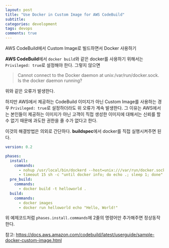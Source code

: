 ```yaml
---
layout: post
title: "Use Docker in Custom Image for AWS CodeBuild"
subtitle:  
categories: development
tags: devops
comments: true
---
```


AWS CodeBuild에서 Custom Image로 빌드하면서 Docker 사용하기


**AWS CodeBuild**에서 `docker build`와 같은 docker를 사용하기 위해서는 `Privileged: true`로 설정해야 한다. 그렇지 않으면

> Cannot connect to the Docker daemon at unix:/var/run/docker.sock. Is the docker daemon running?

위와 같은 오류가 발생한다.

하지만 AWS에서 제공하는 CodeBuild 이미지가 아닌 Custom Image를 사용하는 경우 `Privileged: true`로 설정하더라도 위 오류가 계속 발생한다. 그 이유는 AWS에서는 본인들이 제공하는 이미지가 아닌 고객이 직접 생성한 이미지에 대해서는 신뢰를 할 수 없기 때문에 과도한 권한을 줄 수가 없다고 한다.

이것의 해결방법은 의외로 간단하다. **buildspec**에서 docker를 직접 실행시켜주면 된다.

```yaml
version: 0.2

phases:
  install:
    commands:
      - nohup /usr/local/bin/dockerd --host=unix:///var/run/docker.sock --host=tcp://127.0.0.1:2375 --storage-driver=overlay2 &
      - timeout 15 sh -c "until docker info; do echo .; sleep 1; done"
  pre_build:
    commands:
      - docker build -t helloworld .
  build:
    commands:
      - docker images
      - docker run helloworld echo "Hello, World!" 
```

위 예제코드처럼 `phases.install.commands`에 2줄의 명령어만 추가해주면 정상동작 한다.

참고: <https://docs.aws.amazon.com/codebuild/latest/userguide/sample-docker-custom-image.html>
